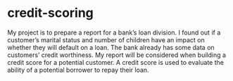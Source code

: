 # credit-scoring
My project is to prepare a report for a bank’s loan division. I found out if a customer’s marital status and number of children have an impact on whether they will default on a loan. The bank already has some data on customers’ credit worthiness. My report will be considered when building a credit score for a potential customer. A credit score is used to evaluate the ability of a potential borrower to repay their loan.
